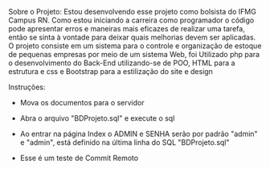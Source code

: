 Sobre o Projeto:
    Estou desenvolvendo esse projeto como bolsista do IFMG Campus RN. Como estou iniciando a carreira como programador o 
código pode apresentar erros e maneiras mais eficazes de realizar uma tarefa, então se sinta à vontade para deixar quais melhorias devem 
ser aplicadas. 
    O projeto consiste em um sistema para o controle e organização de estoque de pequenas empresas por meio de um sistema Web, foi Utilizado 
php para o desenvolvimento do Back-End utilizando-se de POO, HTML para a estrutura e css e Bootstrap para a estilização do site e 
design


Instruções:
- Mova os documentos para o servidor
- Abra o arquivo "BDProjeto.sql" e execute o sql
- Ao entrar na página Index o ADMIN e SENHA serão por padrão "admin" e "admin", está definido na última linha do SQL "BDProjeto.sql"


- Esse é um teste de Commit Remoto

